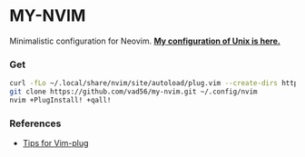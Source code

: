 # MY-NVIM
Minimalistic configuration for Neovim.
**[My configuration of Unix is here.](https://github.com/vad56/config)**

### Get
```bash
curl -fLo ~/.local/share/nvim/site/autoload/plug.vim --create-dirs https://raw.githubusercontent.com/junegunn/vim-plug/master/plug.vim
git clone https://github.com/vad56/my-nvim.git ~/.config/nvim
nvim +PlugInstall! +qall!
```

### References
- [Tips for Vim-plug](https://github.com/junegunn/vim-plug/wiki/tips)
